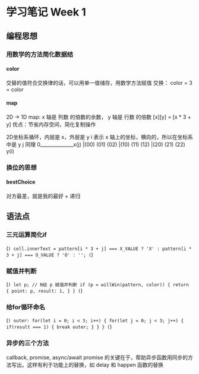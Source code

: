 # 学习笔记 Week 1

## 编程思想

### 用数学的方法简化数据结

#### color

交替的值符合交换律的话，可以用单一值储存，用数学方法赋值
交换： color = 3 = color

#### map

2D -> 1D map: x 轴是 列数 的倍数的余数， y 轴是 行数 的倍数
[x][y] = [x * 3 + y]
优点：节省内存空间，简化复制操作

2D坐标系循环，内层是 x，外层是 y
i 表示 x 轴上的坐标，横向的，所以在坐标系中是 y
j 同理
    0______________x(j)
    |(00) (01) (02)
    |(10) (11) (12)
    |(20) (21) (22)
y(i) 

### 换位的思想

#### bestChoice

对方最差，就是我的最好 + 递归

## 语法点

### 三元运算简化if

(```)
    cell.innerText =
        pattern[i * 3 + j] === X_VALUE ? 'X' :
        pattern[i * 3 + j] === O_VALUE ? 'O' : '';
(```)

### 赋值并判断

(```)
    let p;
        // N给 p 赋值并判断
        if (p = willWin(pattern, color)) {
            return {
                point: p,
                result: 1,
            }
        }
(```)

### 给for循环命名

(```)
    outer: for(let i = 0; i < 3; i++) {
        for(let j = 0; j < 3; j++) {
            if(result === 1) {
                break outer;
            }
        }
    }
(```)

### 异步的三个方法

callback, promise, async/await
promise 的关键在于，帮助异步函数用同步的方法写出。这样有利于功能上的替换，如 delay 和 happen 函数的替换

